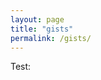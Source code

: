 ```yaml
---
layout: page
title: "gists"
permalink: /gists/
---
```


Test:
<script src="https://gist.github.com/rkjiwa/33f00cb8114e7733812bc9765dfc391d.js"></script>
